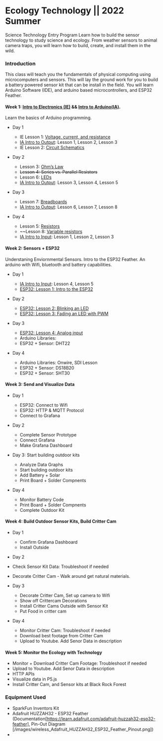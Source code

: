 # Ecology Technology || 2022 Summer
Science Technology Entry Program 
Learn how to build the sensor technology to study science and ecology.  From weather sensors to animal camera traps, you will learn how to build, create, and install them in the wild.

### Introduction
This class will teach you the fundamentals of physical computing using microcomputers and sensors. This will lay the ground work for you to build a battery powered sensor kit that can be install in the field.  You will learn Arduino Software (IDE), and arduino based microcontrollers, and ESP32 Feather.  


#### Week 1: [Intro to Electronics (IE)](https://makeabilitylab.github.io/physcomp/electronics/) && [Intro to Arduino(IA)](https://makeabilitylab.github.io/physcomp/arduino/).   
Learn the basics of Arduino programming. 

 - Day 1 
   - IE Lesson 1: [Voltage, current, and resistance](https://makeabilitylab.github.io/physcomp/electronics/electricity-basics.html)
   - [IA Intro to Output](https://makeabilitylab.github.io/physcomp/arduino/#intro-to-output): Lesson 1, Lesson 2, Lesson 3 
   - IE Lesson 2: [Circuit Schematics](https://makeabilitylab.github.io/physcomp/electronics/schematics.html)
 
   
 - Day 2 
   - Lesson 3: [Ohm’s Law](https://makeabilitylab.github.io/physcomp/electronics/ohms-law.html)
   - ~~Lesson 4: Series vs. Parallel Resistors~~
   - Lesson 6: [LEDs](https://makeabilitylab.github.io/physcomp/electronics/leds.html)
   - [IA Intro to Output](https://makeabilitylab.github.io/physcomp/arduino/#intro-to-output): Lesson 3, Lesson 4, Lesson 5

- Day 3
  - Lesson 7: [Breadboards](https://makeabilitylab.github.io/physcomp/electronics/breadboards.html)
  - [IA Intro to Output](https://makeabilitylab.github.io/physcomp/arduino/#intro-to-output): Lesson 6, Lesson 7, Lesson 8

- Day 4
  - Lesson 5: [Resistors](https://makeabilitylab.github.io/physcomp/electronics/resistors.html)
  - ~~Lesson 8: [Variable resistors](https://makeabilitylab.github.io/physcomp/electronics/variable-resistors.html)
  - [IA Intro to Input](https://makeabilitylab.github.io/physcomp/arduino/#intro-to-input): Lesson 1, Lesson 2, Lesson 3

#### Week 2: Sensors + ESP32
Understaning Enviornmental Sensors.  Intro to the ESP32 Feather. An arduino with Wifi, bluetooth and battery capabilities.
- Day 1
  - [IA Intro to Input](https://makeabilitylab.github.io/physcomp/arduino/#intro-to-input): Lesson 4, Lesson 5
  - [ESP32: Lesson 1: Intro to the ESP32](https://makeabilitylab.github.io/physcomp/esp32/esp32.html)

- Day 2
  - [ESP32: Lesson 2: Blinking an LED](https://makeabilitylab.github.io/physcomp/esp32/led-blink.html)
  - [ESP32: Lesson 3: Fading an LED with PWM](https://makeabilitylab.github.io/physcomp/esp32/led-fade.html)

- Day 3
  - [ESP32: Lesson 4: Analog input](https://makeabilitylab.github.io/physcomp/esp32/pot-fade.html)
  - Arduino Libraries:
  - ESP32 + Sensor: DHT22

- Day 4
  - Arduino Libraries: Onwire, SDI Lesson
  - ESP32 + Sensor: DS18B20
  - ESP32 + Sensor: SHT30

#### Week 3: Send and Visualize Data
- Day 1
  - ESP32: Connect to Wifi
  - ESP32: HTTP & MQTT Protocol 
  - Connect to Grafana

- Day 2
  - Complete Sensor Prototype
  - Connect Grafana
  - Make Grafana Dashboard

- Day 3: Start building outdoor kits
  - Analyze Data Graphs
  - Start building outdoor kits
  - Add Battery + Solar
  - Print Board + Solder Compnents 

- Day 4
  - Monitor Battery Code
  - Print Board + Solder Compnents 
  - Complete Outdoor Kit 

#### Week 4: Build Outdoor Sensor Kits, Build Critter Cam

- Day 1
  - Confirm Grafana Dashboard
  - Install Outside
 
- Day 2
 - Check Sensor Kit Data: Troubleshoot if needed
 - Decorate Critter Cam - Walk around get natural materials.

- Day 3
  - Decorate Critter Cam, Set up camera to Wifi
  - Show off Crittercam Decorations
  - Install Critter Cams Outside with Sensor Kit
  - Put Food in critter cam

- Day 4
  - Monitor Critter Cam: Troubleshoot if needed
  - Download best footage from Critter Cam
  - Upload to Youtube. Add Senor Data in description 

#### Week 5: Monitor the Ecology with Technology 

  -  Monitor + Download Critter Cam Footage: Troubleshoot if needed
  -  Upload to Youtube. Add Senor Data in description
  -  HTTP APIs
  -  Visualize data in P5.js
  -  Install Critter Cam, and Sensor kits at Black Rock Forest   





### Equipment Used ###

- SparkFun Inventors Kit
- Adafruit HUZZAH32 - ESP32 Feather (Documentation[https://learn.adafruit.com/adafruit-huzzah32-esp32-feather], Pin-Out Diagram [/images/wireless_Adafruit_HUZZAH32_ESP32_Feather_Pinout.png])
- 
